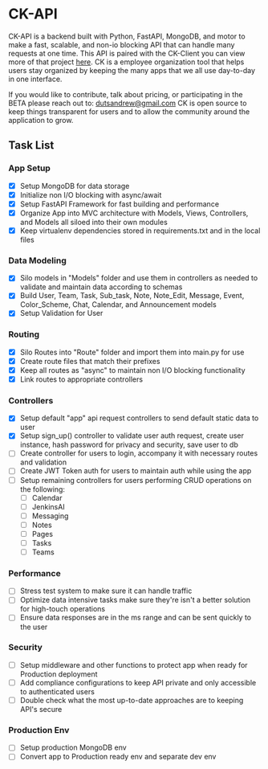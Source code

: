 # CK-API

CK-API is a backend built with Python, FastAPI, MongoDB, and motor to make a fast, scalable, and non-io blocking API that can handle many requests at one time.
This API is paired with the CK-Client you can view more of that project [here](https://github.com/DutsAndrew/ck-client). CK is a employee organization tool that helps users stay organized by keeping the many apps that we all use day-to-day in one interface.

If you would like to contribute, talk about pricing, or participating in the BETA please reach out to: dutsandrew@gmail.com
CK is open source to keep things transparent for users and to allow the community around the application to grow.

## Task List

### App Setup
- [X] Setup MongoDB for data storage
- [X] Initialize non I/O blocking with async/await
- [X] Setup FastAPI Framework for fast building and performance
- [X] Organize App into MVC architecture with Models, Views, Controllers, and Models all siloed into their own modules
- [X] Keep virtualenv dependencies stored in requirements.txt and in the local files

### Data Modeling
- [X] Silo models in "Models" folder and use them in controllers as needed to validate and maintain data according to schemas
- [X] Build User, Team, Task, Sub_task, Note, Note_Edit, Message, Event, Color_Scheme, Chat, Calendar, and Announcement models
- [X] Setup Validation for User

### Routing
- [X] Silo Routes into "Route" folder and import them into main.py for use
- [X] Create route files that match their prefixes
- [X] Keep all routes as "async" to maintain non I/O blocking functionality
- [X] Link routes to appropriate controllers

### Controllers
- [X] Setup default "app" api request controllers to send default static data to user
- [X] Setup sign_up() controller to validate user auth request, create user instance, hash password for privacy and security, save user to db
- [ ] Create controller for users to login, accompany it with necessary routes and validation
- [ ] Create JWT Token auth for users to maintain auth while using the app
- [ ] Setup remaining controllers for users performing CRUD operations on the following:
  - [ ] Calendar
  - [ ] JenkinsAI
  - [ ] Messaging
  - [ ] Notes
  - [ ] Pages
  - [ ] Tasks
  - [ ] Teams

### Performance
- [ ] Stress test system to make sure it can handle traffic
- [ ] Optimize data intensive tasks make sure they're isn't a better solution for high-touch operations
- [ ] Ensure data responses are in the ms range and can be sent quickly to the user

### Security
- [ ] Setup middleware and other functions to protect app when ready for Production deployment
- [ ] Add compliance configurations to keep API private and only accessible to authenticated users
- [ ] Double check what the most up-to-date approaches are to keeping API's secure

### Production Env
- [ ] Setup production MongoDB env
- [ ] Convert app to Production ready env and separate dev env